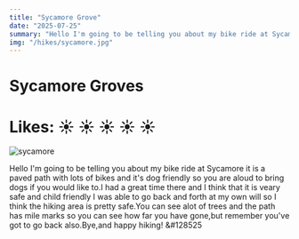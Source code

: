 ```yaml
---
title: "Sycamore Grove"
date: "2025-07-25"
summary: "Hello I'm going to be telling you about my bike ride at Sycamore..."
img: "/hikes/sycamore.jpg"
---
```


# Sycamore Groves

# Likes: :sunny: :sunny: :sunny: :sunny: :sunny:

![sycamore](/hikes/sycamore.jpg)

Hello I'm going to be telling you about my bike ride at Sycamore it is a paved path with lots of bikes and it's dog friendly so you are aloud to bring dogs if you would like to.I had a great time there and I think that it is veary safe and child friendly I was able to go back and forth at my own will so I think the hiking area is pretty safe.You can see alot of trees and the path has mile marks so you can see how far you have gone,but remember you've got to go back also.Bye,and happy hiking!   &#128525
      
